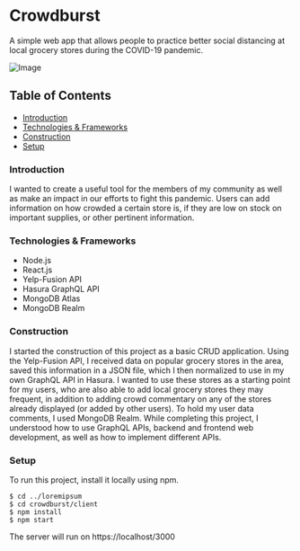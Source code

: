 # Crowdburst
A simple web app that allows people to practice better social distancing at local grocery stores during the COVID-19 pandemic. 

![Image](.crowdburst/client/images/cburst.jpg)

## Table of Contents
* [Introduction](#introduction)
* [Technologies & Frameworks](#technologies)
* [Construction](#construction)
* [Setup](#setup)



### Introduction
I wanted to create a useful tool for the members of my community as well as make an impact in our efforts to fight this pandemic. Users can add information on how crowded a certain store is, if they are low on stock on important supplies, or other pertinent information. 

<!-- To create this web app, I used Node.js, React.js, Yelp-Fusion API, Hasura, and MongoDB Realm.  -->

### Technologies & Frameworks
 - Node.js
 - React.js
 - Yelp-Fusion API
 - Hasura GraphQL API
 - MongoDB Atlas
 - MongoDB Realm 

### Construction
I started the construction of this project as a basic CRUD application. Using the Yelp-Fusion API, I received data on popular grocery stores in the area, saved this information in a JSON file, which I then normalized to use in my own GraphQL API in Hasura. I wanted to use these stores as a starting point for my users, who are also able to add local grocery stores they may frequent, in addition to adding crowd commentary on any of the stores already displayed (or added by other users). To hold my user data comments, I used MongoDB Realm. While completing this project, I understood how to use GraphQL APIs, backend and frontend web development, as well as how to implement different APIs.  

### Setup 
To run this project, install it locally using npm. 
```
$ cd ../loremipsum
$ cd crowdburst/client 
$ npm install
$ npm start
```
The server will run on https://localhost/3000




